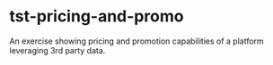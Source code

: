 # tst-pricing-and-promo
An exercise showing pricing and promotion capabilities of a platform leveraging 3rd party data.
